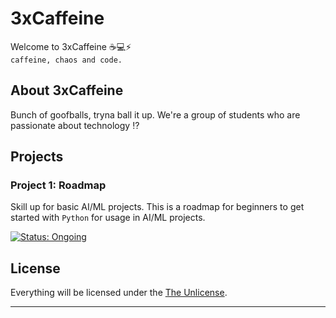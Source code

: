 # 3xCaffeine

Welcome to 3xCaffeine :coffee::computer::zap:  
`caffeine, chaos and code.`  
  

## About 3xCaffeine

Bunch of goofballs, tryna ball it up. We're a group of students who are passionate about technology :interrobang:

## Projects

### Project 1: Roadmap

Skill up for basic AI/ML projects. This is a roadmap for beginners to get started with `Python` for usage in AI/ML projects.

[![Status: Ongoing](https://img.shields.io/badge/Status-Ongoing-blueviolet?style=for-the-badge)]()

## License

Everything will be licensed under the [The Unlicense](LICENSE.md). 

---
